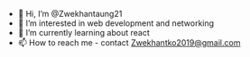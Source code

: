 - 👋 Hi, I’m @Zwekhantaung21
- 👀 I’m interested in web development and networking
- 🌱 I’m currently learning about react
- 📫 How to reach me - contact Zwekhantko2019@gmail.com

<!---
Zwekhantaung21/Zwekhantaung21 is a ✨ special ✨ repository because its `README.md` (this file) appears on your GitHub profile.
You can click the Preview link to take a look at your changes.
--->
